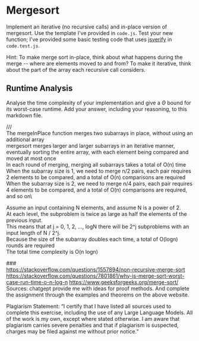 # Mergesort

Implement an iterative (no recursive calls) and in-place version of mergesort.
Use the template I've provided in `code.js`. Test your new function; I've
provided some basic testing code that uses
[jsverify](https://jsverify.github.io/) in `code.test.js`.

Hint: To make merge sort in-place, think about what happens during the merge --
where are elements moved to and from? To make it iterative, think about the
part of the array each recursive call considers.

## Runtime Analysis

Analyse the time complexity of your implementation and give a $\Theta$ bound for
its worst-case runtime. Add your answer, including your reasoning, to this
markdown file.

///\
The mergeInPlace function merges two subarrays in place, without using an additional array\
mergesort merges larger and larger subarrays in an iterative manner, eventually sorting the entire array, with each element being compared and moved at most once\
In each round of merging, merging all subarrays takes a total of O(n) time\
When the subarray size is 1, we need to merge n/2 pairs, each pair requires 2 elements to be compared, and a total of O(n) comparisons are required\
When the subarray size is 2, we need to merge n/4 pairs, each pair requires 4 elements to be compared, and a total of O(n) comparisons are required, and so on\

Assume an input containing N elements, and assume N is a power of 2.\
At each level, the subproblem is twice as large as half the elements of the previous input.\
This means that at j = 0, 1, 2, ..., logN there will be 2^j subproblems with an input length of N / 2^j.\
Because the size of the subarray doubles each time, a total of O(logn) rounds are required\
The total time complexity is O(n logn)

###\
https://stackoverflow.com/questions/1557894/non-recursive-merge-sort
https://stackoverflow.com/questions/7801861/why-is-merge-sort-worst-case-run-time-o-n-log-n
https://www.geeksforgeeks.org/merge-sort/
\
Sources: chatgept provide me with ideas for proof methods. And complete the assignment through the examples and theorems on the above website.

Plagiarism Statement: “I certify that I have listed all sources used to complete this exercise, including the use of any Large Language Models. All of the work is my own, except where stated otherwise. I am aware that plagiarism carries severe penalties and that if plagiarism is suspected, charges may be filed against me without prior notice.”
